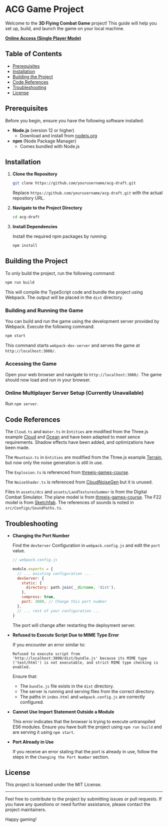 # ACG Game Project

Welcome to the **3D Flying Combat Game** project! This guide will help you set up, build, and launch the game on your local machine.

[**Online Access (Single Player Mode)**](https://Whaooooo.github.io/acg-draft/)

## Table of Contents

- [Prerequisites](#prerequisites)
- [Installation](#installation)
- [Building the Project](#building-the-project)
- [Code References](#code-references)
- [Troubleshooting](#troubleshooting)
- [License](#license)

## Prerequisites

Before you begin, ensure you have the following software installed:

- **Node.js** (version 12 or higher)
  - Download and install from [nodejs.org](https://nodejs.org/)
- **npm** (Node Package Manager)
  - Comes bundled with Node.js

## Installation

1. **Clone the Repository**

   ```bash
   git clone https://github.com/yourusername/acg-draft.git
   ```

   Replace `https://github.com/yourusername/acg-draft.git` with the actual repository URL.

2. **Navigate to the Project Directory**

   ```bash
   cd acg-draft
   ```

3. **Install Dependencies**

   Install the required npm packages by running:

   ```bash
   npm install
   ```

## Building the Project

To only build the project, run the following command:

```bash
npm run build
```

This will compile the TypeScript code and bundle the project using Webpack. The output will be placed in the `dist` directory.

### Building and Running the Game

You can build and run the game using the development server provided by Webpack. Execute the following command:

```bash
npm start
```

This command starts `webpack-dev-server` and serves the game at `http://localhost:3000/`.

### Accessing the Game

Open your web browser and navigate to `http://localhost:3000/`. The game should now load and run in your browser.

### Online Multiplayer Server Setup (Currently Unavailable)

Run `npm server`.

## Code References

The `Cloud.ts` and `Water.ts` in `Entities` are modified from the Three.js example [Cloud](https://threejs.org/examples/webgl_volume_cloud.html) and [Ocean](https://threejs.org/examples/webgl_shaders_ocean.html) and have been adapted to meet sence requirements. Shadow effects have been added, and optimizations have been made.

The `Mountain.ts` in `Entities` are modified from the Three.js example [Terrain](https://threejs.org/examples/webgl_geometry_terrain_raycast.html), but now only the noise generation is still in use.

The `Explosion.ts` is referenced from [threejs-games-course](https://github.com/NikLever/threejs-games-course/blob/master/complete/lecture5_6/Explosion.js).

The `NoiseShader.ts` is referenced from [CloudNoiseGen](https://github.com/Fewes/CloudNoiseGen) but it is unused.

Files in `assets/dcs` and `assets/LandTexturesSummer` is from the Digital Combat Simulator.
The plane model is from [threejs-games-course](https://github.com/NikLever/threejs-games-course).
The F22 model is from [Sketchfab](https://sketchfab.com/3d-models/lockheed-martin-f-22-raptor-204d1c74d6c44c049e167887943f1eb2).
The references of sounds is noted in `src/Configs/SoundPaths.ts`.

## Troubleshooting

- **Changing the Port Number**

  Find the `devServer` Configuration in `webpack.config.js` and edit the `port` value.

  ```javascript
  // webpack.config.js

  module.exports = {
    // ... existing configuration ...
    devServer: {
      static: {
        directory: path.join(__dirname, 'dist'),
      },
      compress: true,
      port: 3000, // Change this port number
    },
    // ... rest of your configuration ...
  }
  ```

  The port will change after restarting the deployment server.

- **Refused to Execute Script Due to MIME Type Error**

  If you encounter an error similar to:

  ```
  Refused to execute script from 'http://localhost:3000/dist/bundle.js' because its MIME type ('text/html') is not executable, and strict MIME type checking is enabled.
  ```

  Ensure that:

  - The `bundle.js` file exists in the `dist` directory.
  - The server is running and serving files from the correct directory.
  - The paths in `index.html` and `webpack.config.js` are correctly configured.

- **Cannot Use Import Statement Outside a Module**

  This error indicates that the browser is trying to execute untranspiled ES6 modules. Ensure you have built the project using `npm run build` and are serving it using `npm start`.

- **Port Already in Use**

  If you receive an error stating that the port is already in use, follow the steps in the `Changing the Port Number` section.

## License

This project is licensed under the MIT License.

---

Feel free to contribute to the project by submitting issues or pull requests. If you have any questions or need further assistance, please contact the project maintainers.

Happy gaming!
